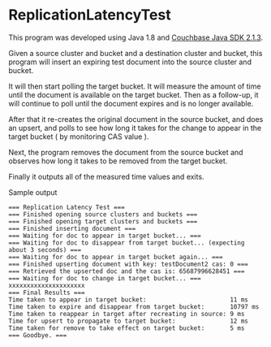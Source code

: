 # ReplicationLatencyTest

This program was developed using Java 1.8 and [Couchbase Java SDK 2.1.3](http://packages.couchbase.com/clients/java/2.1.3/Couchbase-Java-Client-2.1.3.zip).

Given a source cluster and bucket and a destination cluster and bucket, this program will insert an expiring test document into the source cluster and bucket.

It will then start polling the target bucket.  It will measure the amount of time until the document is available on the target bucket.  Then as a follow-up, it will continue to poll until the document expires and is no longer available.

After that it re-creates the original document in the source bucket, and does an upsert, and polls to see how long it takes for the change to appear in the target bucket ( by monitoring CAS value ).

Next, the program removes the document from the source bucket and observes how long it takes to be removed from the target bucket.

Finally it outputs all of the measured time values and exits.

Sample output

    === Replication Latency Test ===
    === Finished opening source clusters and buckets ===
    === Finished opening target clusters and buckets ===
    === Finished inserting document ===
    === Waiting for doc to appear in target bucket... ===
    === Waiting for doc to disappear from target bucket... (expecting about 3 seconds) ===
    === Waiting for doc to appear in target bucket again... ===
    === Finished upserting document with key: testDocument2 cas: 0 ===
    === Retrieved the upserted doc and the cas is: 65687996628451 ===
    === Waiting for doc to change in target bucket... ===
    xxxxxxxxxxxxxxxxxxxxx
    === Final Results ===
    Time taken to appear in target bucket:                       11 ms
    Time taken to expire and disappear from target bucket:       10797 ms
    Time taken to reappear in target after recreating in source: 9 ms
    Time for upsert to propagate to target bucket:               12 ms
    Time taken for remove to take effect on target bucket:       5 ms
    === Goodbye. ===

